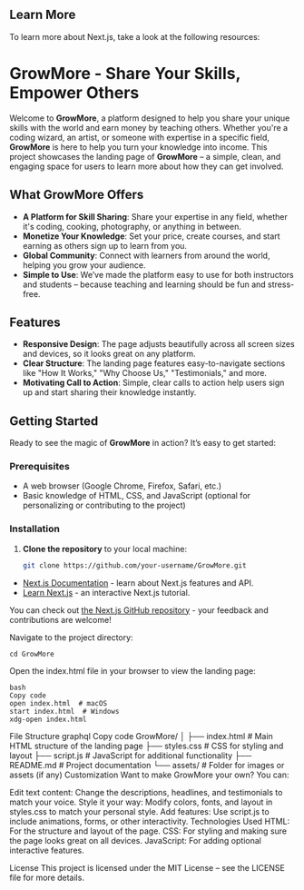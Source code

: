 
## Learn More

To learn more about Next.js, take a look at the following resources:

# GrowMore - Share Your Skills, Empower Others

Welcome to **GrowMore**, a platform designed to help you share your unique skills with the world and earn money by teaching others. Whether you're a coding wizard, an artist, or someone with expertise in a specific field, **GrowMore** is here to help you turn your knowledge into income. This project showcases the landing page of **GrowMore** – a simple, clean, and engaging space for users to learn more about how they can get involved.

## What GrowMore Offers

- **A Platform for Skill Sharing**: Share your expertise in any field, whether it's coding, cooking, photography, or anything in between.
- **Monetize Your Knowledge**: Set your price, create courses, and start earning as others sign up to learn from you.
- **Global Community**: Connect with learners from around the world, helping you grow your audience.
- **Simple to Use**: We’ve made the platform easy to use for both instructors and students – because teaching and learning should be fun and stress-free.

## Features
- **Responsive Design**: The page adjusts beautifully across all screen sizes and devices, so it looks great on any platform.
- **Clear Structure**: The landing page features easy-to-navigate sections like "How It Works," "Why Choose Us," "Testimonials," and more.
- **Motivating Call to Action**: Simple, clear calls to action help users sign up and start sharing their knowledge instantly.

## Getting Started

Ready to see the magic of **GrowMore** in action? It’s easy to get started:

### Prerequisites
- A web browser (Google Chrome, Firefox, Safari, etc.)
- Basic knowledge of HTML, CSS, and JavaScript (optional for personalizing or contributing to the project)

### Installation

1. **Clone the repository** to your local machine:

   ```bash
   git clone https://github.com/your-username/GrowMore.git


- [Next.js Documentation](https://nextjs.org/docs) - learn about Next.js features and API.
- [Learn Next.js](https://nextjs.org/learn) - an interactive Next.js tutorial.

You can check out [the Next.js GitHub repository](https://github.com/vercel/next.js) - your feedback and contributions are welcome!

Navigate to the project directory:

    cd GrowMore

Open the index.html file in your browser to view the landing page:

    bash
    Copy code
    open index.html  # macOS
    start index.html  # Windows
    xdg-open index.html 

File Structure
graphql
Copy code
    GrowMore/
    │
    ├── index.html        # Main HTML structure of the landing page
    ├── styles.css        # CSS for styling and layout
    ├── script.js         # JavaScript for additional functionality
    ├── README.md         # Project documentation
    └── assets/            # Folder for images or assets (if any)
Customization
Want to make GrowMore your own? You can:

Edit text content: Change the descriptions, headlines, and testimonials to match your voice.
Style it your way: Modify colors, fonts, and layout in styles.css to match your personal style.
Add features: Use script.js to include animations, forms, or other interactivity.
Technologies Used
HTML: For the structure and layout of the page.
CSS: For styling and making sure the page looks great on all devices.
JavaScript: For adding optional interactive features.


License
This project is licensed under the MIT License – see the LICENSE file for more details.

